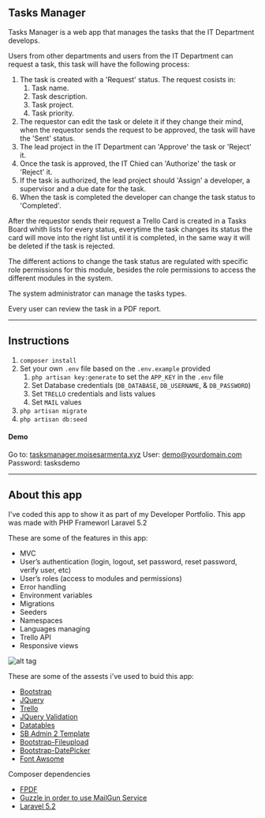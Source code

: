 ## Tasks Manager


Tasks Manager is a web app that manages the tasks that the IT Department develops.

Users from other departments and users from the IT Department can request a task, this task will have the following process:

1. The task is created with a 'Request' status. The request cosists in:
	1. Task name.
	2. Task description.
	3. Task project.
	4. Task priority.
2. The requestor can edit the task or delete it if they change their mind, when the requestor sends the request to be approved, the task will have the 'Sent' status.
3. The lead project in the IT Department can 'Approve' the task or 'Reject' it.
4. Once the task is approved, the IT Chied can 'Authorize' the task or 'Reject' it.
5. If the task is authorized, the lead project should 'Assign' a developer, a supervisor  and a due date for the task.
6. When the task is completed the developer can change the task status to 'Completed'.

After the requestor sends their request a Trello Card is created in a Tasks Board whith lists for every status, everytime the task changes its status the card will move into the right list until it is completed, in the same way it will be deleted if the task is rejected.

The different actions to change the task status are regulated with specific role permissions for this module, besides the role permissions to access the different modules in the system. 

The system administrator can manage the tasks types.

Every user can review the task in a PDF report.

-----------------------------------------------

## Instructions

1. `composer install`
2. Set your own `.env` file based on the `.env.example` provided
	1. `php artisan key:generate` to set the `APP_KEY` in the `.env` file
	2. Set Database credentials (`DB_DATABASE`, `DB_USERNAME`, & `DB_PASSWORD`)
	3. Set  `TRELLO` credentials and lists values
	4. Set  `MAIL` values
3. `php artisan migrate`
4. `php artisan db:seed`


#### Demo

Go to: 		[tasksmanager.moisesarmenta.xyz](http://tasksmanager.moisesarmenta.xyz)
User:		demo@yourdomain.com
Password:	tasksdemo



-----------------------------------------------



## About this app

I've coded this app to show it as part of my Developer Portfolio.
This app was made with PHP Frameworl Laravel 5.2

These are some of the features in this app:

* MVC
* User’s authentication (login, logout, set password, reset password, verify user, etc)
* User’s roles (access to modules and permissions)
* Error handling 
* Environment variables
* Migrations
* Seeders
* Namespaces
* Languages managing
* Trello API
* Responsive views



![alt tag](https://dl.dropboxusercontent.com/u/32348300/ScreenShots/tasksmanaager.png)

These are some of the assests i've used to buid this app:

* [Bootstrap](http://getbootstrap.com/)
* [JQuery](https://jquery.com/)
* [Trello](https://trello.com/)
* [JQuery Validation](https://jqueryvalidation.org/)
* [Datatables](https://www.datatables.net/)
* [SB Admin 2 Template](https://startbootstrap.com/template-overviews/sb-admin-2/)
* [Bootstrap-Fileupload](https://github.com/jasny/bootstrap-fileinput-exif/blob/master/bootstrap-fileupload.js)
* [Bootstrap-DatePicker](http://www.eyecon.ro/bootstrap-datepicker/)
* [Font Awsome](http://fontawesome.io/)

Composer dependencies

* [FPDF](http://www.fpdf.org/)
* [Guzzle in order to use MailGun Service](https://www.mailgun.com/)
* [Laravel 5.2](https://laravel.com/)
